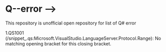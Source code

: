 # Q--error -->
This repository is unofficial open repository for list of Q# error 

1.QS1001 (/snippet_.qs:Microsoft.VisualStudio.LanguageServer.Protocol.Range): No matching opening bracket for this closing bracket.

